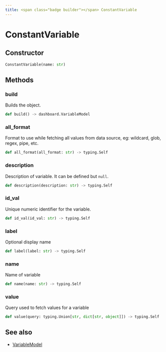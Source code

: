 ```yaml
---
title: <span class="badge builder"></span> ConstantVariable
---
```

# <span class="badge builder"></span> ConstantVariable

## Constructor

```python
ConstantVariable(name: str)
```
## Methods

### <span class="badge object-method"></span> build

Builds the object.

```python
def build() -> dashboard.VariableModel
```

### <span class="badge object-method"></span> all_format

Format to use while fetching all values from data source, eg: wildcard, glob, regex, pipe, etc.

```python
def all_format(all_format: str) -> typing.Self
```

### <span class="badge object-method"></span> description

Description of variable. It can be defined but `null`.

```python
def description(description: str) -> typing.Self
```

### <span class="badge object-method"></span> id_val

Unique numeric identifier for the variable.

```python
def id_val(id_val: str) -> typing.Self
```

### <span class="badge object-method"></span> label

Optional display name

```python
def label(label: str) -> typing.Self
```

### <span class="badge object-method"></span> name

Name of variable

```python
def name(name: str) -> typing.Self
```

### <span class="badge object-method"></span> value

Query used to fetch values for a variable

```python
def value(query: typing.Union[str, dict[str, object]]) -> typing.Self
```

## See also

 * <span class="badge object-type-class"></span> [VariableModel](./object-VariableModel.md)
